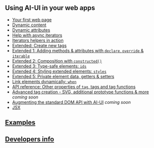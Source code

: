 ## Using AI-UI in your web apps

* [Your first web page](./your-first-web-page.md)
* [Dynamic content](./dynamic-content.md)
* [Dynamic attributes](./dynamic-attributes.md)
* [Help with async iterators](./iterators.md)
* [Iterators helpers in action](./iterators-usage.md)
* [Extended: Create new tags](./extended.md)
* [Extended 1: Adding methods & attributes with `declare`, `override` & `iterable`](./prototype.md)
* [Extended 2: Composition with `constructed()`](./constructed.md)
* [Extended 3: Type-safe elements: `ids`](./ids.md)
* [Extended 4: Styling extended elements: `styles`](./styles.md)
* [Extended 5: Private element data, getters & setters](./instance.md)
* [Link elements dynamically: `when`](./when.md)
* [API reference: Other properties of `tag`, tags and tag functions](./api-reference.md)
* [Advanced tag creation - SVG, additional prototype functions & more](./tag-creation.md) _coming soon_
* [Augmenting the standard DOM API with AI-UI](./augment-dom-api.md) _coming soon_
* [JSX](./tsx.md)

## [Examples](./examples.md)

## [Developers info](./developers.md)
